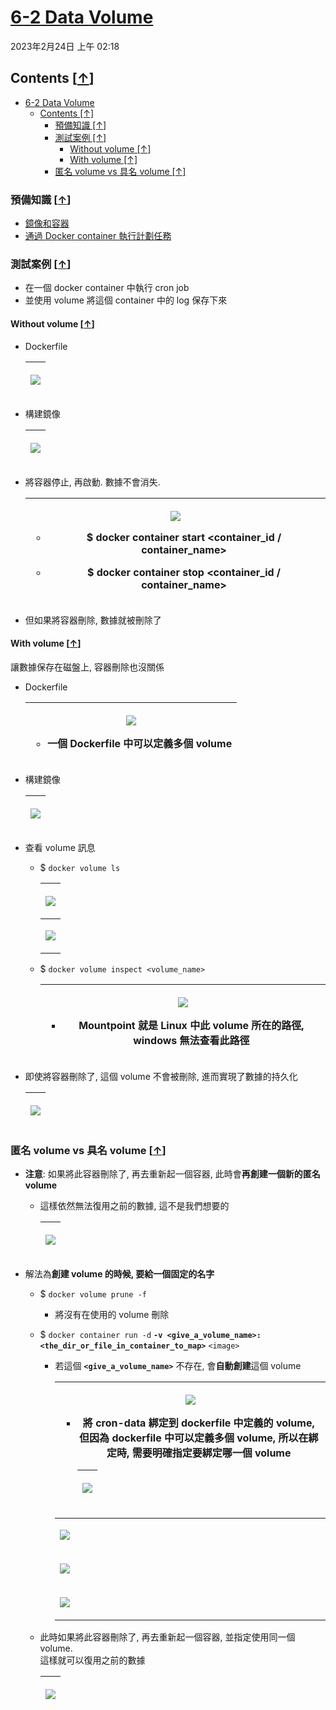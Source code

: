 <!-- This md file is originally converted from onenote -->

# [6-2 Data Volume](https://dockertips.readthedocs.io/en/latest/docker-volume/data-volume.html)

2023年2月24日
上午 02:18

## Contents [[↑](#6-2-data-volume)]

- [6-2 Data Volume](#6-2-data-volume)
  - [Contents \[↑\]](#contents-)
    - [預備知識 \[↑\]](#預備知識-)
    - [測試案例 \[↑\]](#測試案例-)
      - [Without volume \[↑\]](#without-volume-)
      - [With volume \[↑\]](#with-volume-)
    - [匿名 volume vs 具名 volume \[↑\]](#匿名-volume-vs-具名-volume-)

### 預備知識 [[↑](#6-2-data-volume)]

- [鏡像和容器](../3-quick-start/3-2-image-and-container.md)
- [通過 Docker container 執行計劃任務](https://dockertips.readthedocs.io/en/latest/docker-blog/docker-cron.html)

### 測試案例 [[↑](#6-2-data-volume)]

- 在一個 docker container 中執行 cron job
- 並使用 volume 將這個 container 中的 log 保存下來

#### Without volume [[↑](#6-2-data-volume)]

- Dockerfile
  <table>
    <colgroup>
      <col style="width: 100%" />
    </colgroup>
    <thead>
      <tr class="header">
        <th>
          <p><img src="assets/001_6-2_Data_Volume_000.png" /></p>
        </th>
      </tr>
    </thead>
    <tbody>
    </tbody>
  </table>

- 構建鏡像
  <table>
    <colgroup>
      <col style="width: 100%" />
    </colgroup>
    <thead>
      <tr class="header">
        <th>
          <p><img src="assets/001_6-2_Data_Volume_001.png" /></p>
        </th>
      </tr>
    </thead>
    <tbody>
    </tbody>
  </table>

- 將容器停止, 再啟動. 數據不會消失.
  <table>
    <colgroup>
      <col style="width: 100%" />
    </colgroup>
    <thead>
      <tr class="header">
        <th>
          <p><img src="assets/001_6-2_Data_Volume_002.png" /></p>
          <ul class="incremental">
            <li>
              <p>$ docker container <strong>start</strong> &lt;container_id / container_name&gt;</p>
            </li>
            <li>
              <p>$ docker container <strong>stop</strong> &lt;container_id / container_name&gt;</p>
            </li>
          </ul>
        </th>
      </tr>
    </thead>
    <tbody>
    </tbody>
  </table>

- 但如果將容器刪除, 數據就被刪除了

#### With volume [[↑](#6-2-data-volume)]

讓數據保存在磁盤上, 容器刪除也沒關係

- Dockerfile
  <table>
    <colgroup>
      <col style="width: 100%" />
    </colgroup>
    <thead>
      <tr class="header">
        <th>
          <p><img src="assets/001_6-2_Data_Volume_003.png" /></p>
          <ul class="incremental">
            <li>
              <p>一個 Dockerfile 中可以定義多個 volume</p>
            </li>
          </ul>
        </th>
      </tr>
    </thead>
    <tbody>
    </tbody>
  </table>

- 構建鏡像
  <table>
    <colgroup>
      <col style="width: 100%" />
    </colgroup>
    <thead>
      <tr class="header">
        <th>
          <p><img src="assets/001_6-2_Data_Volume_001.png" /></p>
        </th>
      </tr>
    </thead>
    <tbody>
    </tbody>
  </table>

- 查看 volume 訊息
  - $ `docker volume ls`
    <table>
      <colgroup>
        <col style="width: 100%" />
      </colgroup>
      <thead>
        <tr class="header">
          <th>
            <p><img src="assets/001_6-2_Data_Volume_004.png" /></p>
          </th>
        </tr>
      </thead>
      <tbody>
      </tbody>
      <tbody>
        <tr class="odd">
          <td>
            <p><img src="assets/001_6-2_Data_Volume_005.png" /></p>
          </td>
        </tr>
      </tbody>
    </table>

  - $ `docker volume inspect <volume_name>`
    <table>
      <colgroup>
        <col style="width: 100%" />
      </colgroup>
      <thead>
        <tr class="header">
          <th>
            <p><img src="assets/001_6-2_Data_Volume_006.png" /></p>
            <ul class="incremental">
              <li>
                <p>Mountpoint 就是 Linux 中此 volume 所在的路徑, windows 無法查看此路徑</p>
              </li>
            </ul>
          </th>
        </tr>
      </thead>
    </table>

- 即使將容器刪除了, 這個 volume 不會被刪除, 進而實現了數據的持久化
  <table>
    <colgroup>
      <col style="width: 100%" />
    </colgroup>
    <thead>
      <tr class="header">
        <th>
          <p><img src="assets/001_6-2_Data_Volume_007.png" /></p>
        </th>
      </tr>
    </thead>
    <tbody>
    </tbody>
  </table>

### 匿名 volume vs 具名 volume [[↑](#6-2-data-volume)]

- **注意**: 如果將此容器刪除了, 再去重新起一個容器, 此時會**再創建一個新的匿名 volume**
  - 這樣依然無法復用之前的數據, 這不是我們想要的
    <table>
      <colgroup>
        <col style="width: 100%" />
      </colgroup>
      <thead>
        <tr class="header">
          <th>
            <p><img src="assets/001_6-2_Data_Volume_008.png" /></p>
          </th>
        </tr>
      </thead>
      <tbody>
      </tbody>
    </table>

- 解法為**創建 volume 的時候, 要給一個固定的名字**

  - $ `docker volume prune -f`
    - 將沒有在使用的 volume 刪除
  - $ `docker container run -d` **`-v <give_a_volume_name>:<the_dir_or_file_in_container_to_map>`** `<image>`
    - 若這個 **`<give_a_volume_name>`** 不存在, 會**自動創建**這個 volume
      <table>
        <colgroup>
          <col style="width: 100%" />
        </colgroup>
        <thead>
          <tr class="header">
            <th>
              <p><img src="assets/001_6-2_Data_Volume_009.png" /></p>
              <ul class="incremental">
                <li>
                  <p>將 cron-data 綁定到 dockerfile 中定義的 volume, 但因為 dockerfile 中可以定義多個 volume, 所以在綁定時, 需要明確指定要綁定哪一個 volume
                  </p>
                </li>
              </ul>
              <ul class="incremental">
                <table>
                  <colgroup>
                    <col style="width: 100%" />
                  </colgroup>
                  <thead>
                    <tr class="header">
                      <th>
                        <p><img src="assets/001_6-2_Data_Volume_010.png" /></p>
                      </th>
                    </tr>
                  </thead>
                  <tbody>
                  </tbody>
                </table>
              </ul>
            </th>
          </tr>
        </thead>
        <tbody>
          <tr class="odd">
            <td>
              <p><img src="assets/001_6-2_Data_Volume_011.png" /></p>
            </td>
          </tr>
          <tr class="even">
            <td>
              <p><img src="assets/001_6-2_Data_Volume_012.png" /></p>
            </td>
          </tr>
          <tr class="odd">
            <td>
              <p><img src="assets/001_6-2_Data_Volume_013.png" /></p>
            </td>
          </tr>
        </tbody>
      </table>

  - 此時如果將此容器刪除了, 再去重新起一個容器, 並指定使用同一個 volume.  
    這樣就可以復用之前的數據
    <table>
      <colgroup>
        <col style="width: 100%" />
      </colgroup>
      <thead>
        <tr class="header">
          <th>
            <p><img src="assets/001_6-2_Data_Volume_014.png" /></p>
          </th>
        </tr>
      </thead>
      <tbody>
      </tbody>
    </table>
